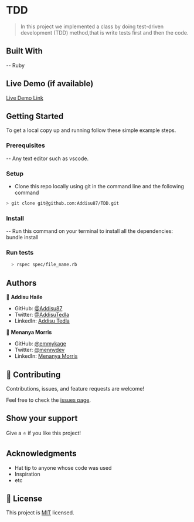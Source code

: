 # TDD

> In this project we implemented a class by doing test-driven development (TDD) method,that is write tests first and then the code.

## Built With

-- Ruby

## Live Demo (if available)

[Live Demo Link](https://livedemo.com)

## Getting Started

To get a local copy up and running follow these simple example steps.

### Prerequisites

-- Any text editor such as vscode.

### Setup

- Clone this repo locally using git in the command line and the following command

```bash
> git clone git@github.com:Addisu87/TDD.git

```

### Install

-- Run this command on your terminal to install all the dependencies: bundle install

### Run tests

```bash
  > rspec spec/file_name.rb
```

## Authors

👤 **Addisu Haile**

- GitHub: [@Addisu87](https://github.com/Addisu87)
- Twitter: [@AddisuTedla](https://twitter.com/AddisuTedla)
- LinkedIn: [Addisu Tedla](www.linkedin.com/in/addisu-tedla/)

👤 **Menanya Morris**

- GitHub: [@emmykage](https://github.com/Emmykage)
- Twitter: [@mennydev](https://twitter.com/mennydev)
- LinkedIn: [Menanya Morris](https://www.linkedin.com/in/morris-menanya)

## 🤝 Contributing

Contributions, issues, and feature requests are welcome!

Feel free to check the [issues page](git@github.com:Addisu87/TDD.git/issues/).

## Show your support

Give a ⭐️ if you like this project!

## Acknowledgments

- Hat tip to anyone whose code was used
- Inspiration
- etc

## 📝 License

This project is [MIT](./LICENSE) licensed.
